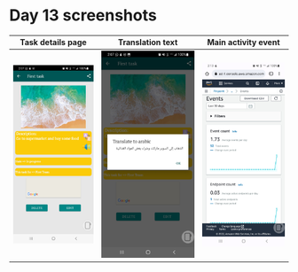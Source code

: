# Day 13 screenshots





Task details page            |       Translation text     |  Main activity event         | 
:-------------------------:|:-------------------------:|:-------------------------:|
![Add Task page](Screenshot_20220607-020704_TaskMaster.jpg) | ![User Details card](Screenshot_20220607-020714_TaskMaster.jpg) | ![Task details page ](Screenshot_20220607-021313_Chrome.jpg)|










